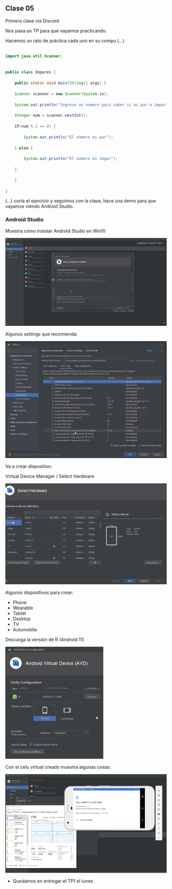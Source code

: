 ## Clase 05

Primera clase via Discord

Nos pasa un TP para que vayamos practicando.

Hacemos un rato de práctica cada uno en su compu (...)

```java

import java.util.Scanner;
  

public class Impares {  

    public static void main(String[] args) {

    Scanner scanner = new Scanner(System.in);

    System.out.println("Ingrese un numero para saber si es par o impar:");

    Integer num = scanner.nextInt();

    if(num % 2 == 0) {

        System.out.println("El número es par");

    } else {

        System.out.println("El número es impar");

    }

    }

}

```

(...) corta el ejercicio y seguimos con la clase, hace una demo para que vayamos viendo Android Studio.

### Android Studio

Muestra cómo instalar Android Studio en Win10

![](./211-assets/ppt-2-moviles.png)

Algunos settings que recomienda:

![](./211-assets/ppt-1-moviles.png)

Va a crear dispositivo:

Virtual Device Manager / Select Hardware

![](./211-assets/ppt-3-moviles.png)

Algunos dispositivos para crear:
- Phone
- Wearable
- Tablet
- Desktop
- TV
- Automobile

Descarga la versión de R (Android 11)

![](./211-assets/ppt-4-moviles.png)

Con el celu virtual creado muestra algunas cosas:

![](./211-assets/ppt-5-moviles.png)

- Quedamos en entregar el TP1 el lunes
